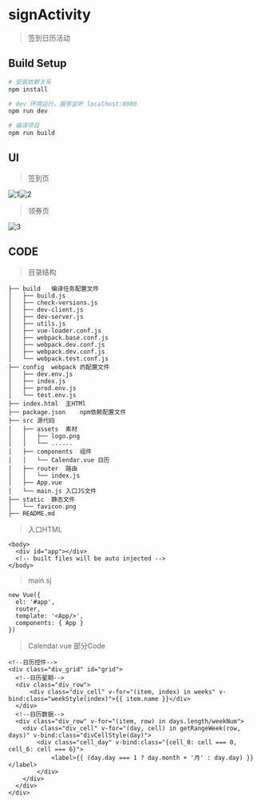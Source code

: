 # signActivity

> 签到日历活动

## Build Setup

``` bash
# 安装依赖关系
npm install

# dev 环境运行，服务监听 localhost:8080
npm run dev

# 编译项目
npm run build
```


## UI

> 签到页

![1](http://o73el5cs1.bkt.clouddn.com/20170406181500.png)![2](http://o73el5cs1.bkt.clouddn.com/20170406181525.png)

> 领券页

![3](http://o73el5cs1.bkt.clouddn.com/20170406181932.png)

## CODE

> 目录结构

```
├── build	编译任务配置文件
│   ├── build.js
│   ├── check-versions.js
│   ├── dev-client.js
│   ├── dev-server.js
│   ├── utils.js
│   ├── vue-loader.conf.js
│   ├── webpack.base.conf.js
│   ├── webpack.dev.conf.js
│   ├── webpack.dev.conf.js
│   └── webpack.test.conf.js
├── config	webpack 的配置文件
│   ├── dev.env.js
│   ├── index.js
│   ├── prod.env.js
│   └── test.env.js
├── index.html	主HTMl
├── package.json	npm依赖配置文件
├── src	源代码
│   ├── assets	素材
│   │   ├── logo.png
│   │   └── ......
│   ├── components	组件
│   │   └── Calendar.vue 日历
│   ├── router	路由
│   │   └── index.js
│   ├── App.vue
│   └── main.js	入口JS文件
├── static	静态文件
│   └── favicon.png
├── README.md
```

> 入口HTML

```
<body>
  <div id="app"></div>
  <!-- built files will be auto injected -->
</body>
```

> main.sj

```
new Vue({
  el: '#app',
  router,
  template: '<App/>',
  components: { App }
})
```

> Calendar.vue 部分Code

```
<!--日历控件-->
<div class="div_grid" id="grid">
  <!--日历星期-->
  <div class="div_row">
      <div class="div_cell" v-for="(item, index) in weeks" v-bind:class="weekStyle(index)">{{ item.name }}</div>
  </div>
  <!--日历数据-->
  <div class="div_row" v-for="(item, row) in days.length/weekNum">
    <div class="div_cell" v-for="(day, cell) in getRangeWeek(row, days)" v-bind:class="divCellStyle(day)">
        <div class="cell_day" v-bind:class="{cell_0: cell === 0, cell_6: cell === 6}">
            <label>{{ (day.day === 1 ? day.month + '月' : day.day) }}</label>
        </div>
    </div>
  </div>
</div>
```
